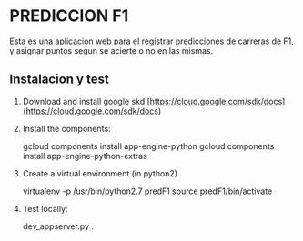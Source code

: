 # PREDICCION F1

Esta es una aplicacion web para el registrar predicciones de carreras de F1, y asignar puntos segun se acierte o no en las mismas.

## Instalacion y test
1. Download and install google skd [https://cloud.google.com/sdk/docs](https://cloud.google.com/sdk/docs)
2. Install the components:

	gcloud components install app-engine-python
	gcloud components install app-engine-python-extras

3. Create a virtual environment (in python2)

	virtualenv -p /usr/bin/python2.7 predF1
	source predF1/bin/activate

4. Test locally:

	dev_appserver.py .
